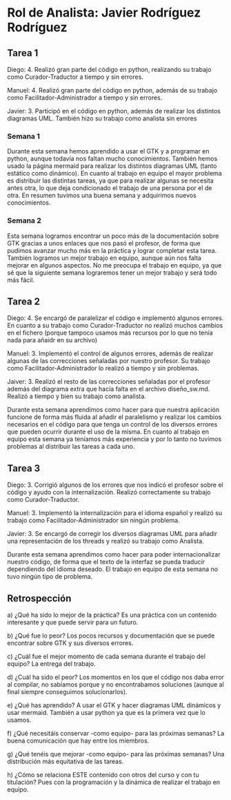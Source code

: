 # Rol de Analista: Javier Rodríguez Rodríguez

## Tarea 1

Diego: 4. Realizó gran parte del código en python, realizando su trabajo como Curador-Traductor a tiempo y sin errores.

Manuel: 4. Realizó gran parte del código en python, además de su trabajo como Facilitador-Administrador a tiempo y sin errores.

Javier: 3. Participó en el código en python, además de realizar los distintos diagramas UML. También hizo su trabajo como analista sin errores

### Semana 1

Durante esta semana hemos aprendido a usar el GTK y a programar en python, aunque todavía nos faltan mucho conocimientos. También hemos usado la página mermaid para realizar los distintos diagramas UML (tanto estático como dinámico). En cuanto al trabajo en equipo el mayor problema es distribuir las distintas tareas, ya que para realizar algunas se necesita antes otra, lo que deja condicionado el trabajo de una persona por el de otra. En resumen tuvimos una buena semana y adquirimos nuevos conocimientos.

### Semana 2

Esta semana logramos encontrar un poco más de la documentación sobre GTK gracias a unos enlaces que nos pasó el profesor, de forma que pudimos avanzar mucho más en la práctica y lograr completar esta tarea. También logramos un mejor trabajo en equipo, aunque aún nos falta mejorar en algunos aspectos. No me preocupa el trabajo en equipo, ya que sé que la siguiente semana lograremos tener un mejor trabajo y será todo más fácil.

## Tarea 2

Diego: 4. Se encargó de paralelizar el código e implementó algunos errores. En cuanto a su trabajo como Curador-Traductor no realizó muchos cambios en el fichero (porque tampoco usamos más recursos por lo que no tenía nada para añaidr en su archivo)

Manuel: 3. Implementó el control de algunos errores, además de realizar algunas de las correcciones señaladas por nuestro profesor. Su trabajo como Facilitador-Administrador lo realizó a tiempo y sin problemas.

Jaiver: 3. Realizó el resto de las correcciones señaladas por el profesor además del diagrama extra que hacía falta en el archivo diseño_sw.md. Realizó a tiempo y bien su trabajo como analista.

Durante esta semana aprendimos como hacer para que nuestra aplicación funcione de forma más fluida al añadir el paralelismo y realizar los cambios necesarios en el código para que tenga un control de los diversos errores que pueden ocurrir durante el uso de la misma. En cuanto al trabajo en equipo esta semana ya teníamos más experiencia y por lo tanto no tuvimos problemas al distribuir las tareas a cada uno.

## Tarea 3

Diego: 3. Corrigió algunos de los errores que nos indicó el profesor sobre el código y ayudo con la internalización. Realizó correctamente su trabajo como Curador-Traductor.

Manuel: 3. Implementó la internalización para el idioma español y realizó su trabajo como Facilitador-Administrador sin ningún problema.

Javier: 3. Se encargó de corregir los diversos diagramas UML para añadir una representación de los threads y realizó su trabajo como Analista.

Durante esta semana aprendimos como hacer para poder internacionalizar nuestro código, de forma que el texto de la interfaz se pueda traducir dependiendo del idioma deseado. El trabajo en equipo de esta semana no tuvo ningún tipo de problema.

## Retrospección

  a) ¿Qué ha sido lo mejor de la práctica?
      Es una práctica con un contenido interesante y que puede servir para un futuro.
  
  b) ¿Qué fue lo peor?
      Los pocos recursos y documentación que se puede encontrar sobre GTK y sus diversos errores.

  c) ¿Cuál fue el mejor momento de cada semana durante el trabajo del
     equipo?
      La entrega del trabajo.

  d) ¿Cuál ha sido el peor?
      Los momentos en los que el código nos daba error al compilar, no sabíamos porque y no encontrabamos
      soluciones (aunque al final siempre conseguimos solucionarlos).

  e) ¿Qué has aprendido?
      A usar el GTK y hacer diagramas UML dinámicos y usar mermaid. También a usar python ya que es 
      la primera vez que lo usamos.

  f) ¿Qué necesitáis conservar -como equipo- para las próximas semanas?
      La buena comunicación que hay entre los miembros.

  g) ¿Qué tenéis que mejorar -como equipo- para las próximas semanas?
      Una distribución más equitativa de las tareas.

  h) ¿Cómo se relaciona ESTE contenido con otros del curso y con tu
     titulación?
      Pues con la programación y la dinámica de realizar el trabajo en equipo.